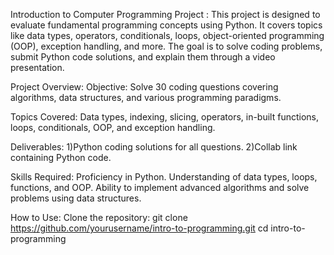 Introduction to Computer Programming Project :
This project is designed to evaluate fundamental programming concepts using Python. It covers topics like data types, operators, 
conditionals, loops, object-oriented programming (OOP), exception handling, and more. The goal is to solve coding problems, submit Python code solutions, and explain them through a video presentation.

Project Overview:
Objective: Solve 30 coding questions covering algorithms, data structures, and various programming paradigms.

Topics Covered: Data types, indexing, slicing, operators, in-built functions, loops, conditionals, OOP, and exception handling.

Deliverables:
1)Python coding solutions for all questions.
2)Collab link containing Python code.

Skills Required:
Proficiency in Python.
Understanding of data types, loops, functions, and OOP.
Ability to implement advanced algorithms and solve problems using data structures.

How to Use:
Clone the repository:
git clone https://github.com/yourusername/intro-to-programming.git
cd intro-to-programming

